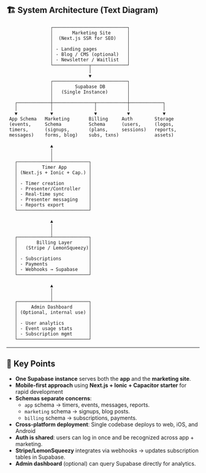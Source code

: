 ## 🏗️ System Architecture (Text Diagram)

```
                ┌───────────────────────────┐
                │       Marketing Site      │
                │  (Next.js SSR for SEO)    │
                │                           │
                │ - Landing pages           │
                │ - Blog / CMS (optional)   │
                │ - Newsletter / Waitlist   │
                └─────────────┬─────────────┘
                              │
                              ▼
                ┌───────────────────────────┐
                │        Supabase DB        │
                │   (Single Instance)       │
                │                           │
   ┌────────────┼───────────────┬───────────┼────────────┐
   │            │               │           │            │
   ▼            ▼               ▼           ▼            ▼
 App Schema   Marketing       Billing     Auth        Storage
 (events,     Schema          Schema      (users,     (logos,
 timers,      (signups,       (plans,     sessions)   reports,
 messages)    forms, blog)    subs, txns)             assets)
```

```
                ▲
                │
                │
   ┌────────────┴─────────────┐
   │         Timer App        │
   │ (Next.js + Ionic + Cap.) │
   │                          │
   │ - Timer creation         │
   │ - Presenter/Controller   │
   │ - Real-time sync         │
   │ - Presenter messaging    │
   │ - Reports export         │
   └──────────────────────────┘
```

```
                ▲
                │
                │
   ┌────────────┴─────────────┐
   │       Billing Layer      │
   │   (Stripe / LemonSqueezy)│
   │                          │
   │ - Subscriptions          │
   │ - Payments               │
   │ - Webhooks → Supabase    │
   └──────────────────────────┘
```

```
                ▲
                │
                │
   ┌────────────┴─────────────┐
   │     Admin Dashboard      │
   │ (Optional, internal use) │
   │                          │
   │ - User analytics         │
   │ - Event usage stats      │
   │ - Subscription mgmt      │
   └──────────────────────────┘
```

---

## 🔑 Key Points

- **One Supabase instance** serves both the **app** and the **marketing site**.
- **Mobile-first approach** using **Next.js + Ionic + Capacitor starter** for
  rapid development
- **Schemas separate concerns**:
  - `app` schema → timers, events, messages, reports.
  - `marketing` schema → signups, blog posts.
  - `billing` schema → subscriptions, payments.
- **Cross-platform deployment**: Single codebase deploys to web, iOS, and
  Android
- **Auth is shared**: users can log in once and be recognized across app +
  marketing.
- **Stripe/LemonSqueezy** integrates via webhooks → updates subscription tables
  in Supabase.
- **Admin dashboard** (optional) can query Supabase directly for analytics.
